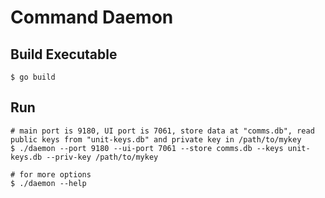 # Command Daemon
## Build Executable
```
$ go build
```

## Run
```
# main port is 9180, UI port is 7061, store data at "comms.db", read public keys from "unit-keys.db" and private key in /path/to/mykey
$ ./daemon --port 9180 --ui-port 7061 --store comms.db --keys unit-keys.db --priv-key /path/to/mykey

# for more options
$ ./daemon --help
```
